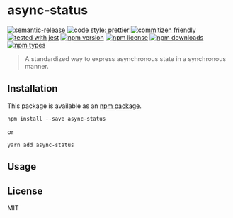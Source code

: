 # async-status

[![semantic-release](https://img.shields.io/badge/%20%20%F0%9F%93%A6%F0%9F%9A%80-semantic--release-e10079.svg)](https://github.com/semantic-release/semantic-release)
[![code style: prettier](https://img.shields.io/badge/code_style-prettier-ff69b4.svg)](https://github.com/prettier/prettier)
[![commitizen friendly](https://img.shields.io/badge/commitizen-friendly-brightgreen.svg)](http://commitizen.github.io/cz-cli/)
[![tested with jest](https://img.shields.io/badge/tested_with-jest-99424f.svg)](https://github.com/facebook/jest)
[![npm version](https://img.shields.io/npm/v/async-status.svg)](https://www.npmjs.com/package/async-status)
[![npm license](https://img.shields.io/npm/l/async-status.svg)](https://www.npmjs.com/package/async-status)
[![npm downloads](https://img.shields.io/npm/dt/async-status.svg)](https://www.npmjs.com/package/async-status)
[![npm types](https://img.shields.io/npm/types/async-status.svg)](https://www.npmjs.com/package/async-status)

> A standardized way to express asynchronous state in a synchronous manner.

## Installation

This package is available as an [npm package](https://www.npmjs.com/package/async-status).

```
npm install --save async-status
```

or

```
yarn add async-status
```

## Usage

## License

MIT
